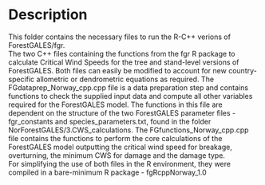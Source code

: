 # Description

This folder contains the necessary files to run the R-C++ verions of ForestGALES/fgr.  
The two C++ files containing the functions from the fgr R package to calculate Critical Wind Speeds for the tree and stand-level versions of ForestGALES. Both files can easily be modified to account for new country-specific allometric or dendrometric equations as required. The FGdataprep_Norway_cpp.cpp file is a data preparation step and contains functions to check the supplied input data and compute all other variables required for the ForestGALES model. The functions in this file are dependent on the structure of the two ForestGALES parameter files - fgr_constants and species_parameters.txt, found in the folder NorForestGALES/3.CWS_calculations. The FGfunctions_Norway_cpp.cpp file contains the functions to perform the core calculations of the ForestGALES model outputting the critical wind speed for breakage, overturning,
the minimum CWS for damage and the damage type.  
For simplifying the use of both files in the R environment, they were compiled in a bare-minimum R package - fgRcppNorway_1.0

